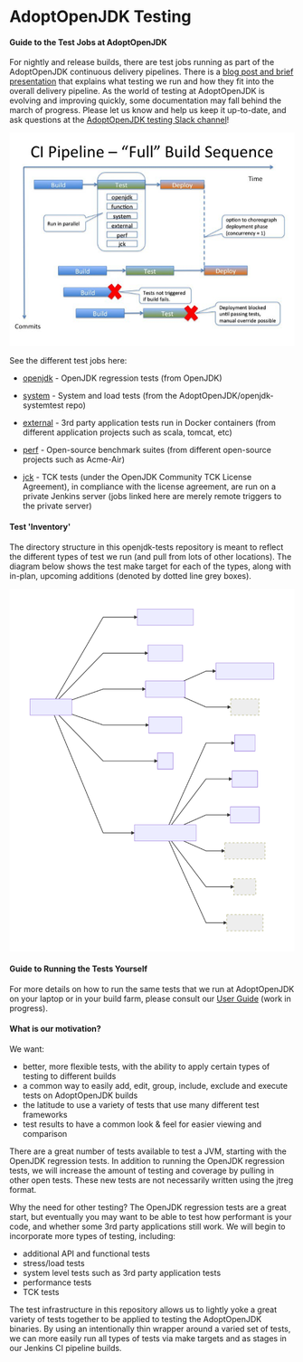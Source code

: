 # AdoptOpenJDK Testing

#### Guide to the Test Jobs at AdoptOpenJDK

For nightly and release builds, there are test jobs running as part of the AdoptOpenJDK continuous delivery pipelines.  There is a [blog post and brief presentation](https://blog.adoptopenjdk.net/2017/12/testing-java-help-count-ways) that explains what testing we run and how they fit into the overall delivery pipeline.  As the world of testing at AdoptOpenJDK is evolving and improving quickly, some documentation may fall behind the march of progress.  Please let us know and help us keep it up-to-date, and ask questions at the [AdoptOpenJDK testing Slack channel](https://adoptopenjdk.slack.com/messages/C5219G28G)!

![CI pipeline view](doc/ciPipeline.jpg)

See the different test jobs here:

- [openjdk](https://ci.adoptopenjdk.net/view/OpenJDK%20tests/) - OpenJDK regression tests (from OpenJDK)

- [system](https://ci.adoptopenjdk.net/view/System%20tests/) - System and load tests (from the AdoptOpenJDK/openjdk-systemtest repo)

- [external](https://ci.adoptopenjdk.net/view/External%20tests/) - 3rd party application tests run in Docker containers (from different application projects such as scala, tomcat, etc)

- [perf](https://ci.adoptopenjdk.net/view/Perf%20tests/) - Open-source benchmark suites (from different open-source projects such as Acme-Air)

- [jck](https://ci.adoptopenjdk.net/view/JCK%20tests/) - TCK tests (under the OpenJDK Community TCK License Agreement), in compliance with the license agreement, are run on a private Jenkins server (jobs linked here are merely remote triggers to the private server)


#### Test 'Inventory'

The directory structure in this openjdk-tests repository is meant to reflect the different types of test we run (and pull from lots of other locations).  The diagram below shows the test make target for each of the types, along with in-plan, upcoming additions (denoted by dotted line grey boxes).

![Overview of Tests](doc/overviewOfAdoptTests.svg)

#### Guide to Running the Tests Yourself
For more details on how to run the same tests that we run at AdoptOpenJDK on your laptop or in your build farm, please consult our [User Guide](doc/userGuide.md) (work in progress).

#### What is our motivation?
We want:
- better, more flexible tests, with the ability to apply certain types of testing to different builds
- a common way to easily add, edit, group, include, exclude and execute tests on AdoptOpenJDK builds
- the latitude to use a variety of tests that use many different test frameworks
- test results to have a common look & feel for easier viewing and comparison

There are a great number of tests available to test a JVM, starting with the OpenJDK regression tests.  In addition to running the OpenJDK regression tests, we will increase the amount of testing and coverage by pulling in other open tests.  These new tests are not necessarily written using the jtreg format.

Why the need for other testing?  The OpenJDK regression tests are a great start, but eventually you may want to be able to test how performant is your code, and whether some 3rd party applications still work.  We will begin to incorporate more types of testing, including:
- additional API and functional tests
- stress/load tests
- system level tests such as 3rd party application tests
- performance tests
- TCK tests

The test infrastructure in this repository allows us to lightly yoke a great variety of tests together to be applied to testing the AdoptOpenJDK binaries.  By using an intentionally thin wrapper around a varied set of tests, we can more easily run all types of tests via make targets and as stages in our Jenkins CI pipeline builds.





